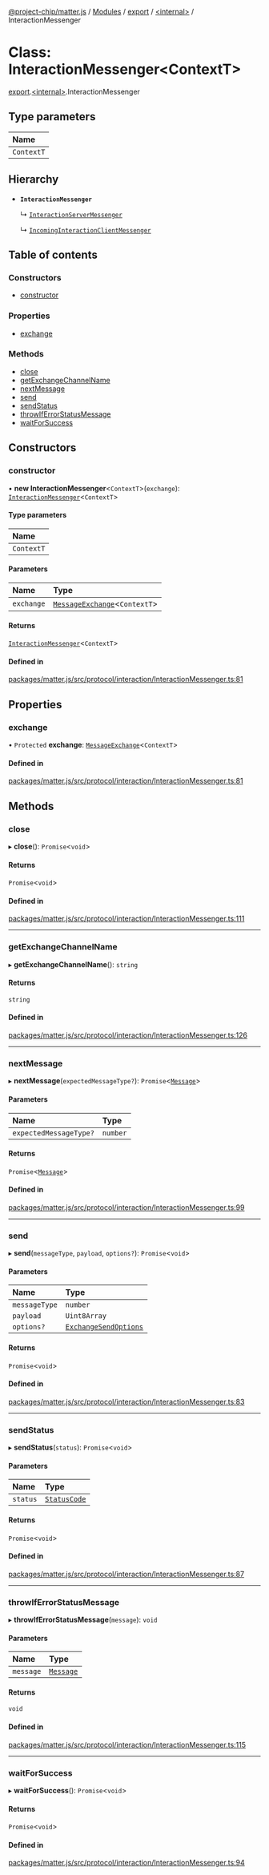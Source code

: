 [@project-chip/matter.js](../README.md) / [Modules](../modules.md) / [export](../modules/export.md) / [\<internal\>](../modules/export._internal_.md) / InteractionMessenger

# Class: InteractionMessenger\<ContextT\>

[export](../modules/export.md).[\<internal\>](../modules/export._internal_.md).InteractionMessenger

## Type parameters

| Name |
| :------ |
| `ContextT` |

## Hierarchy

- **`InteractionMessenger`**

  ↳ [`InteractionServerMessenger`](protocol_interaction_export.InteractionServerMessenger.md)

  ↳ [`IncomingInteractionClientMessenger`](protocol_interaction_export.IncomingInteractionClientMessenger.md)

## Table of contents

### Constructors

- [constructor](export._internal_.InteractionMessenger.md#constructor)

### Properties

- [exchange](export._internal_.InteractionMessenger.md#exchange)

### Methods

- [close](export._internal_.InteractionMessenger.md#close)
- [getExchangeChannelName](export._internal_.InteractionMessenger.md#getexchangechannelname)
- [nextMessage](export._internal_.InteractionMessenger.md#nextmessage)
- [send](export._internal_.InteractionMessenger.md#send)
- [sendStatus](export._internal_.InteractionMessenger.md#sendstatus)
- [throwIfErrorStatusMessage](export._internal_.InteractionMessenger.md#throwiferrorstatusmessage)
- [waitForSuccess](export._internal_.InteractionMessenger.md#waitforsuccess)

## Constructors

### constructor

• **new InteractionMessenger**\<`ContextT`\>(`exchange`): [`InteractionMessenger`](export._internal_.InteractionMessenger.md)\<`ContextT`\>

#### Type parameters

| Name |
| :------ |
| `ContextT` |

#### Parameters

| Name | Type |
| :------ | :------ |
| `exchange` | [`MessageExchange`](protocol_export.MessageExchange.md)\<`ContextT`\> |

#### Returns

[`InteractionMessenger`](export._internal_.InteractionMessenger.md)\<`ContextT`\>

#### Defined in

[packages/matter.js/src/protocol/interaction/InteractionMessenger.ts:81](https://github.com/project-chip/matter.js/blob/e87b236f/packages/matter.js/src/protocol/interaction/InteractionMessenger.ts#L81)

## Properties

### exchange

• `Protected` **exchange**: [`MessageExchange`](protocol_export.MessageExchange.md)\<`ContextT`\>

#### Defined in

[packages/matter.js/src/protocol/interaction/InteractionMessenger.ts:81](https://github.com/project-chip/matter.js/blob/e87b236f/packages/matter.js/src/protocol/interaction/InteractionMessenger.ts#L81)

## Methods

### close

▸ **close**(): `Promise`\<`void`\>

#### Returns

`Promise`\<`void`\>

#### Defined in

[packages/matter.js/src/protocol/interaction/InteractionMessenger.ts:111](https://github.com/project-chip/matter.js/blob/e87b236f/packages/matter.js/src/protocol/interaction/InteractionMessenger.ts#L111)

___

### getExchangeChannelName

▸ **getExchangeChannelName**(): `string`

#### Returns

`string`

#### Defined in

[packages/matter.js/src/protocol/interaction/InteractionMessenger.ts:126](https://github.com/project-chip/matter.js/blob/e87b236f/packages/matter.js/src/protocol/interaction/InteractionMessenger.ts#L126)

___

### nextMessage

▸ **nextMessage**(`expectedMessageType?`): `Promise`\<[`Message`](../interfaces/codec_export.Message.md)\>

#### Parameters

| Name | Type |
| :------ | :------ |
| `expectedMessageType?` | `number` |

#### Returns

`Promise`\<[`Message`](../interfaces/codec_export.Message.md)\>

#### Defined in

[packages/matter.js/src/protocol/interaction/InteractionMessenger.ts:99](https://github.com/project-chip/matter.js/blob/e87b236f/packages/matter.js/src/protocol/interaction/InteractionMessenger.ts#L99)

___

### send

▸ **send**(`messageType`, `payload`, `options?`): `Promise`\<`void`\>

#### Parameters

| Name | Type |
| :------ | :------ |
| `messageType` | `number` |
| `payload` | `Uint8Array` |
| `options?` | [`ExchangeSendOptions`](../modules/protocol_export.md#exchangesendoptions) |

#### Returns

`Promise`\<`void`\>

#### Defined in

[packages/matter.js/src/protocol/interaction/InteractionMessenger.ts:83](https://github.com/project-chip/matter.js/blob/e87b236f/packages/matter.js/src/protocol/interaction/InteractionMessenger.ts#L83)

___

### sendStatus

▸ **sendStatus**(`status`): `Promise`\<`void`\>

#### Parameters

| Name | Type |
| :------ | :------ |
| `status` | [`StatusCode`](../enums/protocol_interaction_export.StatusCode.md) |

#### Returns

`Promise`\<`void`\>

#### Defined in

[packages/matter.js/src/protocol/interaction/InteractionMessenger.ts:87](https://github.com/project-chip/matter.js/blob/e87b236f/packages/matter.js/src/protocol/interaction/InteractionMessenger.ts#L87)

___

### throwIfErrorStatusMessage

▸ **throwIfErrorStatusMessage**(`message`): `void`

#### Parameters

| Name | Type |
| :------ | :------ |
| `message` | [`Message`](../interfaces/codec_export.Message.md) |

#### Returns

`void`

#### Defined in

[packages/matter.js/src/protocol/interaction/InteractionMessenger.ts:115](https://github.com/project-chip/matter.js/blob/e87b236f/packages/matter.js/src/protocol/interaction/InteractionMessenger.ts#L115)

___

### waitForSuccess

▸ **waitForSuccess**(): `Promise`\<`void`\>

#### Returns

`Promise`\<`void`\>

#### Defined in

[packages/matter.js/src/protocol/interaction/InteractionMessenger.ts:94](https://github.com/project-chip/matter.js/blob/e87b236f/packages/matter.js/src/protocol/interaction/InteractionMessenger.ts#L94)
